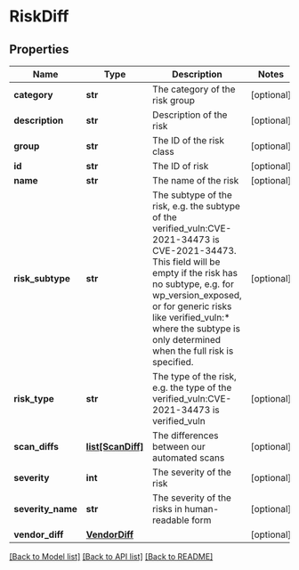 # RiskDiff

## Properties
Name | Type | Description | Notes
------------ | ------------- | ------------- | -------------
**category** | **str** | The category of the risk group | [optional] 
**description** | **str** | Description of the risk | [optional] 
**group** | **str** | The ID of the risk class | [optional] 
**id** | **str** | The ID of risk | [optional] 
**name** | **str** | The name of the risk | [optional] 
**risk_subtype** | **str** | The subtype of the risk, e.g. the subtype of the verified_vuln:CVE-2021-34473 is CVE-2021-34473. This field will be empty if the risk has no subtype, e.g. for wp_version_exposed, or for generic risks like verified_vuln:* where the subtype is only determined when the full risk is specified. | [optional] 
**risk_type** | **str** | The type of the risk, e.g. the type of the verified_vuln:CVE-2021-34473 is verified_vuln | [optional] 
**scan_diffs** | [**list[ScanDiff]**](ScanDiff.md) | The differences between our automated scans | [optional] 
**severity** | **int** | The severity of the risk | [optional] 
**severity_name** | **str** | The severity of the risks in human-readable form | [optional] 
**vendor_diff** | [**VendorDiff**](VendorDiff.md) |  | [optional] 

[[Back to Model list]](../README.md#documentation-for-models) [[Back to API list]](../README.md#documentation-for-api-endpoints) [[Back to README]](../README.md)


